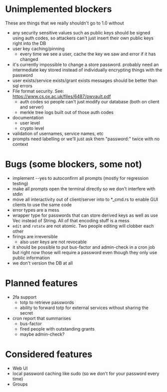 # Unimplemented blockers

These are things that we really shouldn't go to 1.0 without

* any security sensitive values such as public keys should be signed using auth codes, so attackers can't just insert their own public keys right into the DB
* user key caching/pinning
  - every time we see a user, cache the key we saw and error if it has changed
* it's currently impossible to change a store password. probably need an intermediate key stored instead of individually encrypting things with the password
* user exists/service exists/grant exists messages should be better than sql errors
* File format security. See: https://www.cs.ox.ac.uk/files/6487/pwvault.pdf
  - auth codes so people can't just modify our database (both on client and server)
  - merkle tree logs built out of those auth codes
* documentation
  - user level
  - crypto level
* validation of usernames, service names, etc
* prompts need labelling or we'll just ask them "password:" twice with no context

# Bugs (some blockers, some not)

* implement --yes to autoconfirm all prompts (mostly for regression testing)
* make all prompts open the terminal directly so we don't interfere with stdin
* move all interactivity out of client/server into to *_cmd.rs to enable GUI clients to use the same code
* error types are a mess
* wrapper type for passwords that can store derived keys as well as use Vec<u8> instead of String. All of that encoding stuff is a mess
* `edit` and `rotate` are not atomic. Two people editing will clobber each other
* firings are irreversible
  - also user keys are not revocable
* it should be possible to put bus-factor and admin-check in a cron job but right now those will require a password even though they only use public information
* we don't version the DB at all

# Planned features

* 2fa support
  - totp to retrieve passwords
  - ability to forward totp for external services without sharing the secret
* cron report that summarises
  - bus-factor
  - fired people with outstanding grants
  - maybe admin-check?

# Considered features

* Web UI
* local password caching like sudo (so we don't for your password every time)
* Groups

